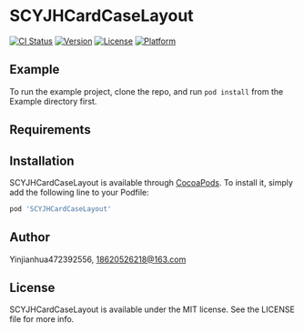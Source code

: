 # SCYJHCardCaseLayout

[![CI Status](https://img.shields.io/travis/Yinjianhua472392556/YJHWebSoket.svg?style=flat)](https://travis-ci.org/Yinjianhua472392556/YJHWebSoket)
[![Version](https://img.shields.io/cocoapods/v/YJHWebSoket.svg?style=flat)](https://cocoapods.org/pods/YJHWebSoket)
[![License](https://img.shields.io/cocoapods/l/YJHWebSoket.svg?style=flat)](https://cocoapods.org/pods/YJHWebSoket)
[![Platform](https://img.shields.io/cocoapods/p/YJHWebSoket.svg?style=flat)](https://cocoapods.org/pods/YJHWebSoket)

## Example

To run the example project, clone the repo, and run `pod install` from the Example directory first.

## Requirements

## Installation

SCYJHCardCaseLayout is available through [CocoaPods](https://cocoapods.org). To install
it, simply add the following line to your Podfile:

```ruby
pod 'SCYJHCardCaseLayout'
```

## Author

Yinjianhua472392556, 18620526218@163.com

## License

SCYJHCardCaseLayout is available under the MIT license. See the LICENSE file for more info.

